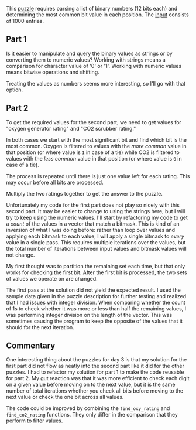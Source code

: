 This [puzzle](https://adventofcode.com/2021/day/3) requires parsing a list of binary numbers (12 bits each) and determining the most common bit value in each position. The [input](https://adventofcode.com/2021/day/3/input) consists of 1000 entries.

## Part 1
Is it easier to manipulate and query the binary values as strings or by converting them to numeric values? Working with strings means a comparison for character value of '0' or '1'. Working with numeric values means bitwise operations and shifting.

Treating the values as numbers seems more interesting, so I'll go with that option.

## Part 2
To get the required values for the second part, we need to get values for "oxygen generator rating" and "CO2 scrubber rating."

In both cases we start with the most significant bit and find which bit is the most common. Oxygen is filtered to values with the _more common_ value in that position (or where value is `1` in case of a tie) while CO2 is filtered to values with the _less common_ value in that position (or where value is `0` in case of a tie).

The process is repeated until there is just one value left for each rating. This may occur before all bits are processed.

Multiply the two ratings together to get the answer to the puzzle.

Unfortunately my code for the first part does not play so nicely with this second part. It may be easier to change to using the strings here, but I will try to keep using the numeric values. I'll start by refactoring my code to get a _count_ of the values in a vector that match a bitmask. This is kind of an inversion of what I was doing before: rather than loop over values and applying each bitmask to each value, I will apply a single bitmask to _every_ value in a single pass. This requires multiple iterations over the values, but the total number of iterations between input values and bitmask values will not change.

My first thought was to partition the remaining set each time, but that only works for checking the first bit. After the first bit is processed, the two sets of values we operate on are changed.

The first pass at the solution did not yield the expected result. I used the sample data given in the puzzle description for further testing and realized that I had issues with integer division. When comparing whether the count of 1s to check whether it was more or less than half the remaining values, I was performing integer division on the length of the vector. This was sometimes causing the program to keep the opposite of the values that it should for the next iteration.

## Commentary
One interesting thing about the puzzles for day 3 is that my solution for the first part did not flow as neatly into the second part like it did for the other puzzles. I had to refactor my solution for part 1 to make the code reusable for part 2. My gut reaction was that it was more efficient to check each digit on a given value before moving on to the next value, but it is the same number of total iterations whether you check all bits before moving to the next value or check the one bit across all values.

The code could be improved by combining the `find_oxy_rating` and `find_co2_rating` functions. They only differ in the comparison that they perform to filter values.